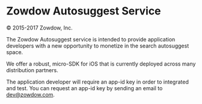 # Zowdow Autosuggest Service

© 2015-2017 Zowdow, Inc.

The Zowdow Autosuggest service is intended to provide application developers with a new opportunity to monetize in the search autosuggest space.

We offer a robust, micro-SDK for iOS that is currently deployed across many distribution partners.

The application developer will require an app-id key in order to integrated and test. You can request an app-id key by sending an email to dev@zowdow.com.
